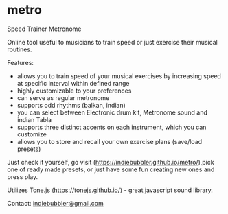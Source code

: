 # metro
Speed Trainer Metronome

Online tool useful to musicians to train speed or just exercise their musical routines. 
 
Features:
- allows you to train speed of your musical exercises by increasing speed at specific interval within defined range
- highly customizable to your preferences
- can serve as regular metronome
- supports odd rhythms (balkan, indian)
- you can select between Electronic drum kit, Metronome sound and indian Tabla
- supports three distinct accents on each instrument, which you can customize
- allows you to store and recall your own exercise plans (save/load presets)

Just check it yourself, go visit (https://indiebubbler.github.io/metro/),pick one of ready made presets, or just have some fun creating new ones and press play.

Utilizes Tone.js (https://tonejs.github.io/) - great javascript sound library.

Contact: indiebubbler@gmail.com
